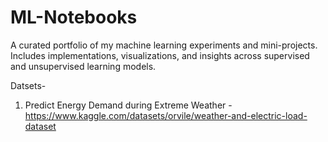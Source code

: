 # ML-Notebooks
A curated portfolio of my machine learning experiments and mini-projects. Includes implementations, visualizations, and insights across supervised and unsupervised learning models.

Datsets-
1. Predict Energy Demand during Extreme Weather - https://www.kaggle.com/datasets/orvile/weather-and-electric-load-dataset
